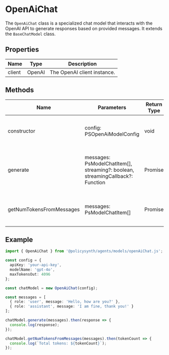 # OpenAiChat

The `OpenAiChat` class is a specialized chat model that interacts with the OpenAI API to generate responses based on provided messages. It extends the `BaseChatModel` class.

## Properties

| Name   | Type   | Description                |
|--------|--------|----------------------------|
| client | OpenAI | The OpenAI client instance. |

## Methods

| Name                      | Parameters                                                                 | Return Type | Description                                                                 |
|---------------------------|----------------------------------------------------------------------------|-------------|-----------------------------------------------------------------------------|
| constructor               | config: PSOpenAiModelConfig                                                | void        | Initializes the `OpenAiChat` instance with the provided configuration.      |
| generate                  | messages: PsModelChatItem[], streaming?: boolean, streamingCallback?: Function | Promise<any> | Generates a response based on the provided messages. Supports streaming.    |
| getNumTokensFromMessages  | messages: PsModelChatItem[]                                                | Promise<number> | Calculates the number of tokens in the provided messages.                   |

## Example

```typescript
import { OpenAiChat } from '@policysynth/agents/models/openAiChat.js';

const config = {
  apiKey: 'your-api-key',
  modelName: 'gpt-4o',
  maxTokensOut: 4096
};

const chatModel = new OpenAiChat(config);

const messages = [
  { role: 'user', message: 'Hello, how are you?' },
  { role: 'assistant', message: 'I am fine, thank you!' }
];

chatModel.generate(messages).then(response => {
  console.log(response);
});

chatModel.getNumTokensFromMessages(messages).then(tokenCount => {
  console.log(`Total tokens: ${tokenCount}`);
});
```